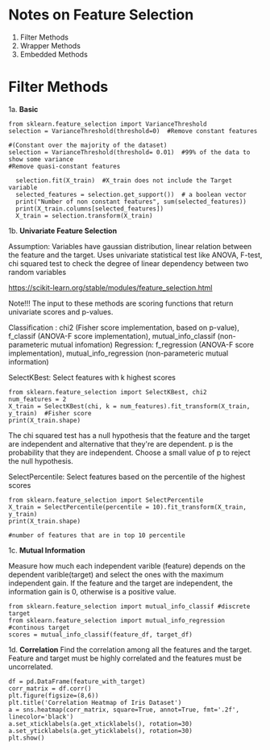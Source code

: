 # Notes on Feature Selection

1. Filter Methods
2. Wrapper Methods
3. Embedded Methods


# Filter Methods
1a. **Basic**
```
from sklearn.feature_selection import VarianceThreshold
selection = VarianceThreshold(threshold=0)  #Remove constant features

#(Constant over the majority of the dataset)
selection = VarianceThreshold(threshold= 0.01)  #99% of the data to show some variance
#Remove quasi-constant features
```
```
  selection.fit(X_train)  #X_train does not include the Target variable
  selected_features = selection.get_support())  # a boolean vector
  print("Number of non constant features", sum(selected_features))  
  print(X_train.columns[selected_features])
  X_train = selection.transform(X_train)
```
1b. **Univariate Feature Selection**

Assumption: Variables have gaussian distribution, linear relation between the feature and the target. Uses univariate statistical test like ANOVA, F-test, chi squared test to check the degree of linear dependency between two random variables

https://scikit-learn.org/stable/modules/feature_selection.html

Note!!! The input to these methods are scoring functions that return univariate scores and p-values.

Classification : chi2 (Fisher score implementation, based on p-value), f_classif (ANOVA-F score implementation), mutual_info_classif (non-parameteric mutual infomation)
Regression: f_regression (ANOVA-F score implementation), mutual_info_regression (non-parameteric mutual information)

SelectKBest: Select features with k highest scores
```
from sklearn.feature_selection import SelectKBest, chi2
num_features = 2
X_train = SelectKBest(chi, k = num_features).fit_transform(X_train, y_train)  #Fisher score 
print(X_train.shape)
```
The chi squared test has a null hypothesis that the feature and the target are independent and alternative that they're are dependent.
p is the probability that they are independent. Choose a small value of p to reject the null hypothesis.

SelectPercentile: Select features based on the percentile of the highest scores

```
from sklearn.feature_selection import SelectPercentile
X_train = SelectPercentile(percentile = 10).fit_transform(X_train, y_train)
print(X_train.shape)

#number of features that are in top 10 percentile
```

1c. **Mutual Information**

Measure how much each independent varible (feature) depends on the dependent varible(target) and select the ones with the maximum independent gain. If the feature and the target are independent, the information gain is 0, otherwise is a positive value.

```
from sklearn.feature_selection import mutual_info_classif #discrete target
from sklearn.feature_selection import mutual_info_regression #continous target
scores = mutual_info_classif(feature_df, target_df)
```
1d. **Correlation**
Find the correlation among all the features and the target. Feature and target must be highly correlated and the features must be uncorrelated.
```
df = pd.DataFrame(feature_with_target)
corr_matrix = df.corr()
plt.figure(figsize=(8,6))
plt.title('Correlation Heatmap of Iris Dataset')
a = sns.heatmap(corr_matrix, square=True, annot=True, fmt='.2f', linecolor='black')
a.set_xticklabels(a.get_xticklabels(), rotation=30)
a.set_yticklabels(a.get_yticklabels(), rotation=30)           
plt.show()    
```

